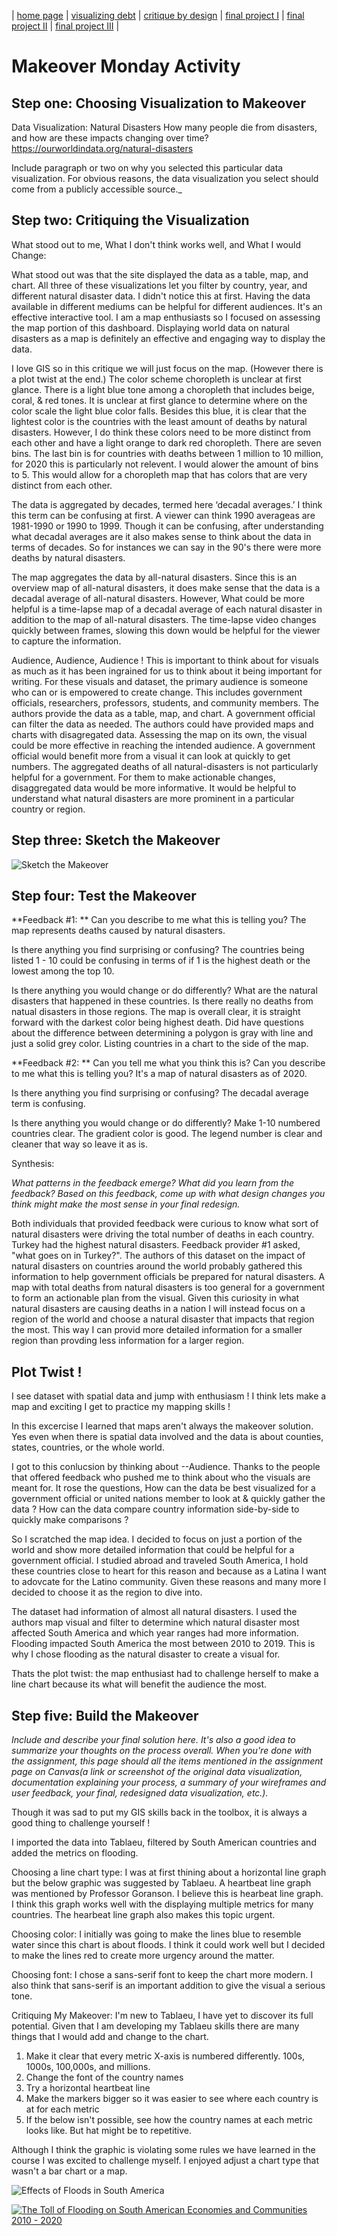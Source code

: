 | [home page](https://cmustudent.github.io/tswd-portfolio-templates/) | [visualizing debt](visualizing-government-debt) | [critique by design](critique-by-design) | [final project I](final-project-part-one) | [final project II](final-project-part-two) | [final project III](final-project-part-three) |

# Makeover Monday Activity 

## Step one: Choosing Visualization to Makeover 

Data Visualization: 
Natural Disasters
How many people die from disasters, and how are these impacts changing over time?
https://ourworldindata.org/natural-disasters

Include paragraph or two on why you selected this particular data visualization.  For obvious reasons, the data visualization you select should come from a publicly accessible source._

## Step two: Critiquing the Visualization 
What stood out to me, What I don't think works well, and What I would Change: 

What stood out was that the site displayed the data as a table, map, and chart. All three of these visualizations let you filter by country, year, and different natural disaster data. I didn't notice this at first. Having the data available in different mediums can be helpful for different audiences. It's an effective interactive tool. I am a map enthusiasts so I focused on assessing the map portion of this dashboard. Displaying world data on natural disasters as a map is definitely an effective and engaging way to display the data.

I love GIS so in this critique we will just focus on the map. (However there is a plot twist at the end.)
The color scheme choropleth is unclear at first glance. There is a light blue tone among a choropleth that includes beige, coral, & red tones. It is unclear at first glance to determine where on the color scale the light blue color falls. Besides this blue, it is clear that the lightest color is the countries with the least amount of deaths by natural disasters. However, I do think these colors need to be more distinct from each other and have a light orange to dark red choropleth.  There are seven bins. The last bin is for countries with deaths between 1 million to 10 million, for 2020 this is particularly not relevent. I would alower the amount of bins to 5. This would allow for a choropleth map that has colors that are very distinct from each other. 

The data is aggregated by decades, termed here ‘decadal averages.’ I think this term can be confusing at first. A viewer can think 1990 averageas are 1981-1990 or 1990 to 1999. Though it can be confusing, after understanding what decadal averages are it also makes sense to think about the data in terms of decades. So for instances we can say in the 90's there were more deaths by natural disasters. 

The map aggregates the data by all-natural disasters. Since this is an overview map of all-natural disasters, it does make sense that the data is a decadal average of all-natural disasters. However, What could be more helpful is a time-lapse map of a decadal average of each natural disaster in addition to the map of all-natural disasters. The time-lapse video changes quickly between frames, slowing this down would be helpful for the viewer to capture the information. 

Audience, Audience, Audience ! This is important to think about for visuals as much as it has been ingrained for us to think about it being important for writing. For these visuals and dataset, the primary audience is someone who can or is empowered to create change. This includes government officials, researchers, professors, students, and community members. The authors provide the data as a table, map, and chart. A government official can filter the data as needed. The authors could have provided maps and charts with disagregated data. Assessing the map on its own, the visual could be more effective in reaching the intended audience. A government official would benefit more from a visual it can look at quickly to get numbers. The aggregated deaths of all natural-disasters is not particularly helpful for a government. For them to make actionable changes, disaggregated data would be more informative. It would be helpful to understand what natural disasters are more prominent in a particular country or region. 

## Step three: Sketch the Makeover

![Sketch the Makeover](Sketches.png)

## Step four: Test the Makeover

**Feedback #1: **
Can you describe to me what this is telling you?
The map represents deaths caused by natural disasters. 

Is there anything you find surprising or confusing?
The countries being listed 1 - 10 could be confusing in terms of if 1 is the highest death or the lowest among the top 10. 

Is there anything you would change or do differently?
What are the natural disasters that happened in these countries. Is there really no deaths from natual disasters in those regions. The map is overall clear, it is straight forward with the darkest color being highest death. Did have questions about the difference between determining a polygon is gray with line and just a solid grey color. Listing countries in a chart to the side of the map. 

**Feedback #2: **
Can you tell me what you think this is? Can you describe to me what this is telling you?
It's a map of natural disasters as of 2020. 

Is there anything you find surprising or confusing?
The decadal average term is confusing. 

Is there anything you would change or do differently?
Make 1-10 numbered countries clear. The gradient color is good. The legend number is clear and cleaner that way so leave it as is. 

Synthesis: 

_What patterns in the feedback emerge?  What did you learn from the feedback?  Based on this feedback, come up with what design changes you think might make the most sense in your final redesign._

Both individuals that provided feedback were curious to know what sort of natural disasters were driving the total number of deaths in each country. Turkey had the highest natural disasters. Feedback provider #1 asked, "what goes on in Turkey?". The authors of this dataset on the impact of natural disasters on countries around the world probably gathered this information to help government officials be prepared for natural disasters. A map with total deaths from natural disasters is too general for a government to form an actionable plan from the visual. Given this curiosity in what natural disasters are causing deaths in a nation I will instead focus on a region of the world and choose a natural disaster that impacts that region the most. This way I can provid more detailed information for a smaller region than provding less information for a larger region. 

## Plot Twist !

I see dataset with spatial data and jump with enthusiasm ! I think lets make a map and exciting I get to practice my mapping skills !

In this excercise I learned that maps aren't always the makeover solution. Yes even when there is spatial data involved and the data is about counties, states, countries, or the whole world. 

I got to this conlucsion by thinking about --Audience. Thanks to the people that offered feedback who pushed me to think about who the visuals are meant for. It rose the questions, How can the data be best visualized for a government official or united nations member to look at & quickly gather the data ? How can the data compare country information side-by-side to quickly make comparisons ? 

So I scratched the map idea. I decided to focus on just a portion of the world and show more detailed information that could be helpful for a government official. I studied abroad and traveled South America, I hold these countries close to heart for this reason and because as a Latina I want to adovcate for the Latino community. Given these reasons and many more I decided to choose it as the region to dive into. 

The dataset had information of almost all natural disasters. I used the authors map visual and filter to determine which natural disaster most affected South America and which year ranges had more information. Flooding impacted South America the most between 2010 to 2019. This is why I chose flooding as the natural disaster to create a visual for.

Thats the plot twist: the map enthusiast had to challenge herself to make a line chart because its what will benefit the audience the most. 


## Step five: Build the Makeover

_Include and describe your final solution here. It's also a good idea to summarize your thoughts on the process overall. When you're done with the assignment, this page should all the items mentioned in the assignment page on Canvas(a link or screenshot of the original data visualization, documentation explaining your process, a summary of your wireframes and user feedback, your final, redesigned data visualization, etc.)._

Though it was sad to put my GIS skills back in the toolbox, it is always a good thing to challenge yourself !

I imported the data into Tablaeu, filtered by South American countries and added the metrics on flooding. 

Choosing a line chart type: 
I was at first thining about a horizontal line graph but the below graphic was suggested by Tablaeu. A heartbeat line graph was mentioned by Professor Goranson. I believe this is hearbeat line graph. I think this graph works well with the displaying multiple metrics for many countries. The hearbeat line graph also makes this topic urgent. 


Choosing color: 
I initially was going to make the lines blue to resemble water since this chart is about floods. I think it could work well but I decided to make the lines red to create more urgency around the matter. 

Choosing font: 
I chose a sans-serif font to keep the chart more modern. I also think that sans-serif is an important addition to give the visual a serious tone. 

Critiquing My Makeover: 
I'm new to Tablaeu, I have yet to discover its full potential. Given that I am developing my Tablaeu skills there are many things that I would add and change to the chart. 
1. Make it clear that every metric X-axis is numbered differently. 100s, 1000s, 100,000s, and millions.
2. Change the font of the country names
3. Try a horizontal heartbeat line
4. Make the markers bigger so it was easier to see where each country is at for each metric
5. If the below isn't possible, see how the country names at each metric looks like. But hat might be to repetitive. 

Although I think the graphic is violating some rules we have learned in the course I was excited to challenge myself. I enjoyed adjust a chart type that wasn't a bar chart or a map. 

![Effects of Floods in South America](SAFloods.png)

<div class='tableauPlaceholder' id='viz1726628267003' style='position: relative'><noscript><a href='#'><img alt='The Toll of Flooding on South American Economies and Communities 2010 - 2020 ' src='https:&#47;&#47;public.tableau.com&#47;static&#47;images&#47;Na&#47;NaturalDisasters-LineChart&#47;EffectsofFloodLineChart&#47;1_rss.png' style='border: none' /></a></noscript><object class='tableauViz'  style='display:none;'><param name='host_url' value='https%3A%2F%2Fpublic.tableau.com%2F' /> <param name='embed_code_version' value='3' /> <param name='site_root' value='' /><param name='name' value='NaturalDisasters-LineChart&#47;EffectsofFloodLineChart' /><param name='tabs' value='no' /><param name='toolbar' value='yes' /><param name='static_image' value='https:&#47;&#47;public.tableau.com&#47;static&#47;images&#47;Na&#47;NaturalDisasters-LineChart&#47;EffectsofFloodLineChart&#47;1.png' /> <param name='animate_transition' value='yes' /><param name='display_static_image' value='yes' /><param name='display_spinner' value='yes' /><param name='display_overlay' value='yes' /><param name='display_count' value='yes' /><param name='language' value='en-US' /><param name='filter' value='publish=yes' /></object></div>                <script type='text/javascript'>                    
var divElement = document.getElementById('viz1726628267003');                   
var vizElement = divElement.getElementsByTagName('object')[0];                   
vizElement.style.width='100%';vizElement.style.height=(divElement.offsetWidth*0.75)+'px';                   
var scriptElement = document.createElement('script');                   
scriptElement.src = 'https://public.tableau.com/javascripts/api/viz_v1.js';                    
vizElement.parentNode.insertBefore(scriptElement, vizElement);                
</script>


